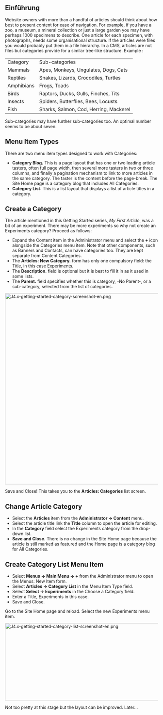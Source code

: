 <!-- Filename: J4.x:Getting_Started:_Adding_a_Category / Display title: Erste Schritte: Eine Kategorie hinzufügen -->

## Einführung

Website owners with more than a handful of articles should think about
how best to present content for ease of navigation. For example, if you
have a zoo, a museum, a mineral collection or just a large garden you
may have perhaps 1000 specimens to describe. One article for each
specimen, with photographs, needs some organisational structure. If the
articles were files you would probably put them in a file hierarchy. In
a CMS, articles are not files but categories provide for a similar
tree-like structure. Example :

|            |                                        |
|------------|----------------------------------------|
| Category   | Sub-categories                         |
| Mammals    | Apes, Monkeys, Ungulates, Dogs, Cats   |
| Reptiles   | Snakes, Lizards, Crocodiles, Turtles   |
| Amphibians | Frogs, Toads                           |
| Birds      | Raptors, Ducks, Gulls, Finches, Tits   |
| Insects    | Spiders, Butterflies, Bees, Locusts    |
| Fish       | Sharks, Salmon, Cod, Herring, Mackerel |

Sub-categories may have further sub-categories too. An optimal number
seems to be about seven.

## Menu Item Types

There are two menu item types designed to work with Categories:

- **Category Blog.** This is a page layout that has one or two leading
  article tasters, often full page width, then several more tasters in
  two or three columns, and finally a pagination mechanism to link to
  more articles in the same category. The taster is the content before
  the page-break. The Site Home page is a category blog that includes
  All Categories.
- **Category List.** This is a list layout that displays a list of
  article titles in a category.

## Create a Category

The article mentioned in this Getting Started series, *My First
Article*, was a bit of an experiment. There may be more experiments so
why not create an Experiments category? Proceed as follows:

- Expand the Content item in the Administrator menu and select the **+**
  icon alongside the Categories menu item. Note that other components,
  such as Banners and Contacts, can have categories too. They are kept
  separate from Content Categories.
- The **Articles: New Category.** form has only one compulsory field:
  the Title, in this case Experiments.
- The **Description.** field is optional but it is best to fill it in as
  it used in some lists.
- The **Parent.** field specifies whether this is category, -No Parent-,
  or a sub-category, selected from the list of categories.

<img
src="https://docs.joomla.org/images/thumb/0/01/J4.x-getting-started-category-screenshot-en.png/800px-J4.x-getting-started-category-screenshot-en.png"
class="thumbborder" decoding="async"
srcset="https://docs.joomla.org/images/thumb/0/01/J4.x-getting-started-category-screenshot-en.png/1200px-J4.x-getting-started-category-screenshot-en.png 1.5x, https://docs.joomla.org/images/0/01/J4.x-getting-started-category-screenshot-en.png 2x"
data-file-width="1440" data-file-height="1134" width="800" height="630"
alt="J4.x-getting-started-category-screenshot-en.png" />

Save and Close! This takes you to the **Articles: Categories** list
screen.

## Change Article Category

- Select the **Articles** item from the **Administrator **→** Content**
  menu.
- Select the article title link the **Title** column to open the article
  for editing.
- In the **Category** field select the Experiments category from the
  drop-down list.
- **Save and Close.** There is no change in the Site Home page because
  the article is still marked as featured and the Home page is a
  category blog for All Categories.

## Create Category List Menu Item

- Select **Menus **→** Main Menu **→** +** from the Administrator menu
  to open the Menus: New Item form.
- Select **Articles **→** Category List** in the Menu Item Type field.
- Select **Select **→** Experiments** in the Choose a Category field.
- Enter a Title, Experiments in this case.
- Save and Close.

Go to the Site Home page and reload. Select the new Experiments menu
item.

<img
src="https://docs.joomla.org/images/thumb/0/07/J4.x-getting-started-category-list-screenshot-en.png/800px-J4.x-getting-started-category-list-screenshot-en.png"
class="thumbborder" decoding="async"
srcset="https://docs.joomla.org/images/0/07/J4.x-getting-started-category-list-screenshot-en.png 1.5x"
data-file-width="852" data-file-height="272" width="800" height="255"
alt="J4.x-getting-started-category-list-screenshot-en.png" />

Not too pretty at this stage but the layout can be improved. Later...
